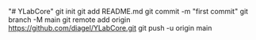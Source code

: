 "# YLabCore"  git init git add README.md git commit -m "first commit" git branch -M main git remote add origin https://github.com/diagel/YLabCore.git git push -u origin main
